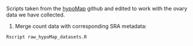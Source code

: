 Scripts taken from the [hypoMap](https://github.com/lsteuernagel/hypoMap_datasets) github and edited to work with the ovary data we have collected.
1. Merge count data with corresponding SRA metadata:
```bash
Rscript raw_hypoMap_datasets.R
```
